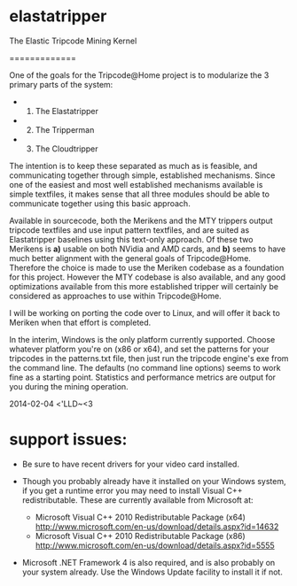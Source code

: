 elastatripper
=============
The Elastic Tripcode Mining Kernel

=============

One of the goals for the Tripcode@Home project is to modularize the 3 primary parts of the system:
* 1) The Elastatripper
* 2) The Tripperman
* 3) The Cloudtripper

The intention is to keep these separated as much as is feasible, and communicating together through simple, established mechanisms. Since one of the easiest and most well established mechanisms available is simple textfiles, it makes sense that all three modules should be able to communicate together using this basic approach.

Available in sourcecode, both the Merikens and the MTY trippers output tripcode textfiles and use input pattern textfiles, and are suited as Elastatripper baselines using this text-only approach. Of these two Merikens is **a)** usable on both NVidia and AMD cards, and **b)** seems to have much better alignment with the general goals of Tripcode@Home. Therefore the choice is made to use the Meriken codebase as a foundation for this project. However the MTY codebase is also available, and any good optimizations available from this more established tripper will certainly be considered as approaches to use within Tripcode@Home.

I will be working on porting the code over to Linux, and will offer it back to Meriken when that effort is completed.

In the interim, Windows is the only platform currently supported. Choose whatever platform you're on (x86 or x64), and set the patterns for your tripcodes in the patterns.txt file, then just run the tripcode engine's exe from the command line. The defaults (no command line options) seems to work fine as a starting point. Statistics and performance metrics are output for you during the mining operation.

2014-02-04
<'LLD~<3

support issues:
=============

* Be sure to have recent drivers for your video card installed.

* Though you probably already have it installed on your Windows system, if you get a runtime error you may need to install Visual C++ redistributable. These are currently available from Microsoft at:

  * Microsoft Visual C++ 2010 Redistributable Package (x64) 
  http://www.microsoft.com/en-us/download/details.aspx?id=14632
  * Microsoft Visual C++ 2010 Redistributable Package (x86)
  http://www.microsoft.com/en-us/download/details.aspx?id=5555

* Microsoft .NET Framework 4 is also required, and is also probably on your system already. Use the Windows Update facility to install it if not.

